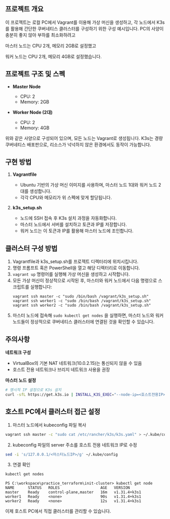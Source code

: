 ## 프로젝트 개요
이 프로젝트는 로컬 PC에서 Vagrant를 이용해 가상 머신을 생성하고, 각 노드에서 K3s를 활용해 간단한 쿠버네티스 클러스터를 구성하기 위한 구성 예시입니다. PC의 사양이 충분히 좋지 않아 부하를 최소화하려고 

마스터 노드는 CPU 2개, 메모리 2GB로 설정했고

워커 노드는 CPU 2개, 메모리 4GB로 설정했습니다.

## 프로젝트 구조 및 스펙
- **Master Node**  
  - CPU: 2  
  - Memory: 2GB  

- **Worker Node (2대)**  
  - CPU: 2  
  - Memory: 4GB  

위와 같은 사양으로 구성되어 있으며, 모든 노드는 Vagrant로 생성됩니다. K3s는 경량 쿠버네티스 배포판으로, 리소스가 넉넉하지 않은 환경에서도 동작이 가능합니다.

## 구현 방법
1. **Vagrantfile**  
   - Ubuntu 기반의 가상 머신 이미지를 사용하며, 마스터 노드 1대와 워커 노드 2대를 생성합니다.  
   - 각각 CPU와 메모리가 위 스펙에 맞게 할당됩니다.

2. **k3s_setup.sh**  
   - 노드에 SSH 접속 후 K3s 설치 과정을 자동화합니다.  
   - 마스터 노드에서 서버를 설치하고 토큰과 IP를 저장합니다.  
   - 워커 노드는 이 토큰과 IP를 활용해 마스터 노드에 조인합니다.

## 클러스터 구성 방법
1. Vagrantfile과 k3s_setup.sh를 프로젝트 디렉터리에 위치시킵니다.  
2. 명령 프롬프트 혹은 PowerShell을 열고 해당 디렉터리로 이동합니다.  
3. `vagrant up` 명령어를 실행해 가상 머신을 생성하고 시작합니다.  
4. 모든 가상 머신이 정상적으로 시작된 후, 마스터와 워커 노드에서 다음 명령으로 스크립트를 실행합니다:  
   ```
   vagrant ssh master -c "sudo /bin/bash /vagrant/k3s_setup.sh"
   vagrant ssh worker1 -c "sudo /bin/bash /vagrant/k3s_setup.sh"
   vagrant ssh worker2 -c "sudo /bin/bash /vagrant/k3s_setup.sh"
   ```
5. 마스터 노드에 접속해 `sudo kubectl get nodes` 을 실행하면, 마스터 노드와 워커 노드들이 정상적으로 쿠버네티스 클러스터에 연결된 것을 확인할 수 있습니다.


## 주의사항

**네트워크 구성**
- VirtualBox의 기본 NAT 네트워크(10.0.2.15)는 통신되지 않을 수 있음
- 호스트 전용 네트워크나 브리지 네트워크 사용을 권장

**마스터 노드 설정**
```bash
# 명시적 IP 설정으로 K3s 설치
curl -sfL https://get.k3s.io | INSTALL_K3S_EXEC="--node-ip=<호스트전용IP> --advertise-address=<호스트전용IP>" sh -
```

## 호스트 PC에서 클러스터 접근 설정

1. 마스터 노드에서 kubeconfig 파일 복사
```bash
vagrant ssh master -c "sudo cat /etc/rancher/k3s/k3s.yaml" > ~/.kube/config
```

2. kubeconfig 파일의 server 주소를 호스트 전용 네트워크 IP로 수정
```bash
sed -i 's/127.0.0.1/<마스터노드IP>/g' ~/.kube/config
```

3. 연결 확인
```bash
kubectl get nodes
```

```
PS C:\workspace\practice_terraform\init-cluster> kubectl get node
NAME      STATUS   ROLES                  AGE   VERSION
master    Ready    control-plane,master   16m   v1.31.4+k3s1
worker1   Ready    <none>                 90s   v1.31.4+k3s1
worker2   Ready    <none>                 12s   v1.31.4+k3s1
```

이제 호스트 PC에서 직접 클러스터를 관리할 수 있습니다.

